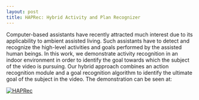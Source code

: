 ```yaml
---
layout: post
title: HAPRec: Hybrid Activity and Plan Recognizer
---
```


Computer-based assistants have recently attracted much interest due to its applicability to ambient assisted living. Such assistants have to detect and recognize the high-level activities and goals performed by the assisted human beings. In this work, we demonstrate activity recognition in an indoor environment in order to identify the goal towards which the subject of the video is pursuing. Our hybrid approach combines an action recognition module and a goal recognition algorithm to identify the ultimate goal of the subject in the video. 
The demonstration can be seen at: 

[![HAPRec](https://raw.githubusercontent.com/rogergranada/rogergranada.github.io/master/images/pipeline_haprec.svg)](https://youtu.be/eb_6I6dzrEE)
